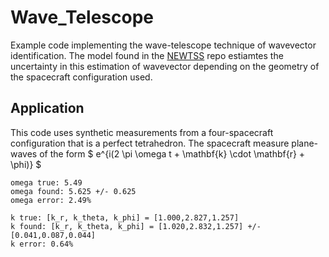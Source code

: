 # Wave_Telescope
Example code implementing the wave-telescope technique of wavevector identification. The model found in the [NEWTSS](https://github.com/broeren/NEWTSS) repo estiamtes the uncertainty in this estimation of wavevector depending on the geometry of the spacecraft configuration used.

## Application
This code uses synthetic measurements from a four-spacecraft configuration that is a perfect tetrahedron. The spacecraft measure plane-waves of the form
$ e^{i(2 \pi \omega t + \mathbf{k} \cdot \mathbf{r} + \phi)} $

```
omega true: 5.49
omega found: 5.625 +/- 0.625
omega error: 2.49% 

k true: [k_r, k_theta, k_phi] = [1.000,2.827,1.257]
k found: [k_r, k_theta, k_phi] = [1.020,2.832,1.257] +/- [0.041,0.087,0.044]
k error: 0.64% 
```
